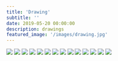 ```yaml
---
title: 'Drawing'
subtitle: ''
date: 2019-05-20 00:00:00
description: drawings
featured_image: '/images/drawing.jpg'
---
```


<div class="gallery" data-columns="3">
	<img src="/images/drawing.jpg">
	<img src="/images/board/02.jpg">
	<img src="/images/board/05.jpg">
	<img src="/images/board/06.jpg">
	<img src="/images/board/09.jpg">
	<img src="/images/board/10.1.jpg">
	<img src="/images/board/10.2.jpg">
	<img src="/images/board/11.jpg">
	<img src="/images/board/12.jpg">
	<img src="/images/board/13.jpg">
	<img src="/images/board/14.jpg">
	<img src="/images/board/21.jpg">
	<img src="/images/board/22.jpg">
	<img src="/images/board/23.jpg">
</div>
